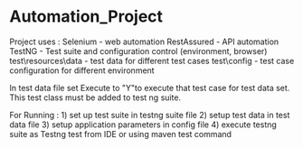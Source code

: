 # Automation_Project

Project uses :
    Selenium - web automation
    RestAssured - API automation
    TestNG - Test suite and configuration control (environment, browser)
    test\resources\data - test data for different test cases
    test\config - test case configuration for different environment

In test data file set Execute to "Y"to execute that test case for test data set. This test class must be added to test ng suite.

For Running :
    1) set up test suite in testng suite file
    2) setup test data in test data file
    3) setup application parameters in config file
    4) execute testng suite as Testng test from IDE or using maven test command



